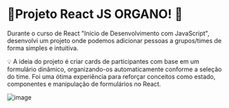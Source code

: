 # 🚀Projeto React JS ORGANO! 🎉

Durante o curso de React "Início de Desenvolvimento com JavaScript", desenvolvi um projeto onde podemos adicionar pessoas a grupos/times de forma simples e intuitiva.

💡 A ideia do projeto é criar cards de participantes com base em um formulário dinâmico, organizando-os automaticamente conforme a seleção do time. Foi uma ótima experiência para reforçar conceitos como estado, componentes e manipulação de formulários no React.

![image](https://github.com/user-attachments/assets/c50cf34f-ca8e-4f42-95e9-bdd1892e4575)

